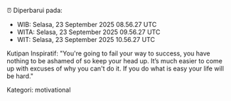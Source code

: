 ⏰ Diperbarui pada:
- WIB: Selasa, 23 September 2025 08.56.27 UTC
- WITA: Selasa, 23 September 2025 09.56.27 UTC
- WIT: Selasa, 23 September 2025 10.56.27 UTC

Kutipan Inspiratif:
"You're going to fail your way to success, you have nothing to be ashamed of so keep your head up. It’s much easier to come up with excuses of why you can't do it. If you do what is easy your life will be hard."


Kategori: motivational

